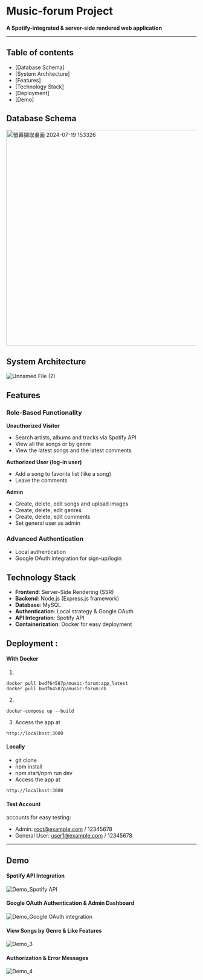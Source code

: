 # Music-forum Project

**A Spotify-integrated & server-side rendered web application**

---
## Table of contents

- [Database Schema]
- [System Architecture]
- [Features]
- [Technology Stack]
- [Deployment]
- [Demo]

## Database Schema
<img width="570" alt="螢幕擷取畫面 2024-07-19 153326" src="https://github.com/user-attachments/assets/e0b552b8-b000-45d7-9d75-dc3ec1f2a810">

## System Architecture
![Unnamed File (2)](https://github.com/user-attachments/assets/250f306b-1647-4a46-acb6-5f529ae6cfed)


## Features
### Role-Based Functionality

  **Unauthorized Visitor**
  - Search artists, albums and tracks via Spotify API
  - View all the songs or by genre
  - View the latest songs and the latest comments

  **Authorized User (log-in user)**
  - Add a song to favorite list (like a song)
  - Leave the comments

  **Admin**
  - Create, delete, edit songs and upload images
  - Create, delete, edit genres
  - Create, delete, edit comments
  - Set general user as admin

### Advanced Authentication
- Local authentication
- Google OAuth integration for sign-up/login

## Technology Stack
- **Frontend**: Server-Side Rendering (SSR)
- **Backend**: Node.js (Express.js framework)
- **Database**: MySQL
- **Authentication**: Local strategy & Google OAuth
- **API Integration**: Spotify API
- **Containerization**: Docker for easy deployment

## Deployment :
#### With Docker
1. 
```
docker pull bwdf64587p/music-forum:app_latest
docker pull bwdf64587p/music-forum:db
```
2.
```
docker-compose up --build
```

3. Access the app at 
```
http://localhost:3000
```

#### Locally
- git clone
- npm install
- npm start/npm run dev
- Access the app at 
```
http://localhost:3000
```

#### Test Account
accounts for easy testing:
- Admin: root@example.com / 12345678
- General User: user1@example.com / 12345678

---
## Demo
#### Spotify API Integration
![Demo_Spotify API](https://github.com/user-attachments/assets/8f8781b6-4c22-4372-8798-990e6cefe241)


#### Google OAuth Authentication & Admin Dashboard
![Demo_Google OAuth integration](https://github.com/user-attachments/assets/d04b6df6-bbaa-4014-a25a-0cccbd7758c6)


#### View Songs by Genre & Like Features
![Demo_3](https://github.com/user-attachments/assets/7bcffe09-5ffb-4f82-91e2-8a52e4aa89d7)


#### Authorization & Error Messages
![Demo_4](https://github.com/user-attachments/assets/dbd6f83e-f042-4bba-ab05-9d9c5a7df458)


